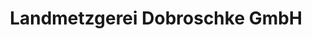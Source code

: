 ---
title: "Landmetzgerei Dobroschke GmbH"
url: /bingen-am-rhein/landmetzgerei-dobroschke-gmbh/
shop: Metzgerei
---
